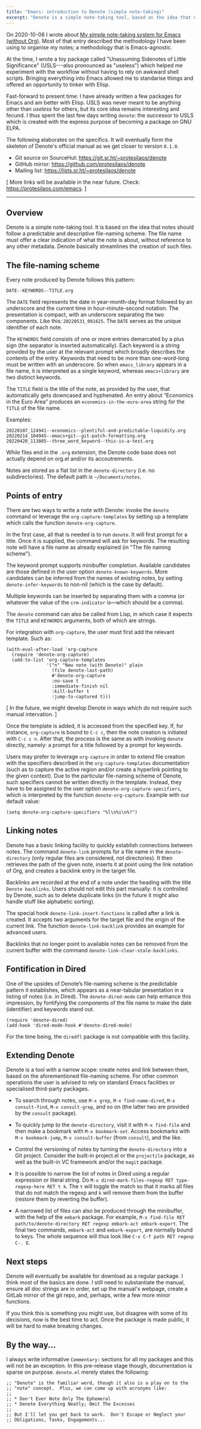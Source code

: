```yaml
---
title: "Emacs: introduction to Denote (simple note-taking)"
excerpt: "Denote is a simple note-taking tool, based on the idea that notes should follow a predictable and descriptive file-naming scheme."
---
```


On 2020-10-08 I wrote about [My simple note-taking system for Emacs
(without Org)](https://protesilaos.com/codelog/2020-10-08-intro-usls-emacs-notes/).
Most of that entry described the methodology I have been using to
organise my notes; a methodology that is Emacs-agnostic.

At the time, I wrote a toy package called "Unassuming Sidenotes of
Little Significance" (USLS---also pronounced as "useless") which helped
me experiment with the workflow without having to rely on awkward shell
scripts.  Bringing everything into Emacs allowed me to standarise things
and offered an opportunity to tinker with Elisp.

Fast-forward to present time: I have already written a few packages for
Emacs and am better with Elisp.  USLS was never meant to be anything
other than _useless_ for others, but its core idea remains interesting
and fecund.  I thus spent the last few days writing `denote`: the
successor to USLS which is created with the express purpose of becoming
a package on GNU ELPA.

The following elaborates on the specifics.  It will eventually form the
skeleton of Denote's official manual as we get closer to version
`0.1.0`.

* Git source on SourceHut: <https://git.sr.ht/~protesilaos/denote>
* GitHub mirror: <https://github.com/protesilaos/denote>
* Mailing list: <https://lists.sr.ht/~protesilaos/denote>

[ More links will be available in the near future.  Check:
  <https://protesilaos.com/emacs>. ]

* * *

## Overview

Denote is a simple note-taking tool.  It is based on the idea that notes
should follow a predictable and descriptive file-naming scheme.  The
file name must offer a clear indication of what the note is about,
without reference to any other metadata.  Denote basically streamlines
the creation of such files.

## The file-naming scheme

Every note produced by Denote follows this pattern:

    DATE--KEYWORDS--TITLE.org

The `DATE` field represents the date in year-month-day format followed
by an underscore and the current time in hour-minute-second notation.
The presentation is compact, with an underscore separating the two
components.  Like this: `20220531_091625`.  The `DATE` serves as the
unique identifier of each note.

The `KEYWORDS` field consists of one or more entries demarcated by a
plus sign (the separator is inserted automatically).  Each keyword is a
string provided by the user at the relevant prompt which broadly
describes the contents of the entry.  Keywords that need to be more than
one-word-long must be written with an underscore.  So when
`emacs_library` appears in a file name, it is interpreted as a single
keyword, whereas `emacs+library` are two distinct keywords.

The `TITLE` field is the title of the note, as provided by the user,
that automatically gets downcased and hyphenated.  An entry about
&ldquo;Economics in the Euro Area&rdquo; produces an `economics-in-the-euro-area`
string for the `TITLE` of the file name.

Examples:

    20220107_124941--economics--plentiful-and-predictable-liquidity.org
    20220214_104945--emacs+git--git-patch-formatting.org
    20220420_113805--three_word_keyword--this-is-a-test.org

While files end in the `.org` extension, the Denote code base does not
actually depend on org.el and/or its accoutrements.

Notes are stored as a flat list in the `denote-directory` (i.e. no
subdirectories).  The default path is `~/Documents/notes`.

## Points of entry

There are two ways to write a note with Denote: invoke the `denote`
command or leverage the `org-capture-templates` by setting up a template
which calls the function `denote-org-capture`.

In the first case, all that is needed is to run `denote`.  It will first
prompt for a title.  Once it is supplied, the command will ask for
keywords.  The resulting note will have a file name as already explained
(in "The file naming scheme").

The keyword prompt supports minibuffer completion.  Available candidates
are those defined in the user option `denote-known-keywords`.  More
candidates can be inferred from the names of existing notes, by setting
`denote-infer-keywords` to non-nil (which is the case by default).

Multiple keywords can be inserted by separating them with a comma (or
whatever the value of the `crm-indicator` is&#x2014;which should be a comma).

The `denote` command can also be called from Lisp, in which case it
expects the `TITLE` and `KEYWORDS` arguments, both of which are strings.

For integration with `org-capture`, the user must first add the relevant
template.  Such as:

    (with-eval-after-load 'org-capture
      (require 'denote-org-capture)
      (add-to-list 'org-capture-templates
                   '("n" "New note (with Denote)" plain
                     (file denote-last-path)
                     #'denote-org-capture
                     :no-save t
                     :immediate-finish nil
                     :kill-buffer t
                     :jump-to-captured t)))

[ In the future, we might develop Denote in ways which do not require such
  manual intervation. ]

Once the template is added, it is accessed from the specified key.  If,
for instance, `org-capture` is bound to `C-c c`, then the note creation
is initiated with `C-c c n`.  After that, the process is the same as
with invoking `denote` directly, namely: a prompt for a title followed
by a prompt for keywords.

Users may prefer to leverage `org-capture` in order to extend file
creation with the specifiers described in the `org-capture-templates`
documentation (such as to capture the active region and/or create a
hyperlink pointing to the given context).  Due to the particular
file-naming scheme of Denote, such specifiers cannot be written directly
in the template.  Instead, they have to be assigned to the user option
`denote-org-capture-specifiers`, which is interpreted by the function
`denote-org-capture`.  Example with our default value:

    (setq denote-org-capture-specifiers "%l\n%i\n%?")

## Linking notes

Denote has a basic linking facility to quickly establish connections
between notes.  The command `denote-link` prompts for a file name in the
`denote-directory` (only regular files are considered, not directories).
It then retrieves the path of the given note, inserts it at point using
the link notation of Org, and creates a backlink entry in the target
file.

Backlinks are recorded at the end of a note under the heading with the
title `Denote backlinks`.  Users should not edit this part manually: it
is controlled by Denote, such as to delete duplicate links (in the
future it might also handle stuff like alphabetic sorting).

The special hook `denote-link-insert-functions` is called after a link
is created.  It accepts two arguments for the target file and the origin
of the current link.  The function `denote-link-backlink` provides an
example for advanced users.

Backlinks that no longer point to available notes can be removed from
the current buffer with the command `denote-link-clear-stale-backlinks`.

## Fontification in Dired

One of the upsides of Denote&rsquo;s file-naming scheme is the predictable
pattern it establishes, which appears as a near-tabular presentation in
a listing of notes (i.e. in Dired).  The `denote-dired-mode` can help
enhance this impression, by fontifying the components of the file name
to make the date (identifier) and keywords stand out.

    (require 'denote-dired)
    (add-hook 'dired-mode-hook #'denote-dired-mode)

For the time being, the `diredfl` package is not compatible with this
facility.

## Extending Denote

Denote is a tool with a narrow scope: create notes and link between
them, based on the aforementioned file-naming scheme.  For other common
operations the user is advised to rely on standard Emacs facilities or
specialised third-party packages.

-   To search through notes, use `M-x grep`, `M-x find-name-dired`, `M-x
      consult-find`, `M-x consult-grep`, and so on (the latter two are
    provided by the `consult` package).

-   To quickly jump to the `denote-directory`, visit it with `M-x
      find-file` and then make a bookmark with `M-x bookmark-set`.  Access
    bookmarks with `M-x bookmark-jump`, `M-x consult-buffer` (from
    `consult`), and the like.

-   Control the versioning of notes by turning the `denote-directory` into
    a Git project.  Consider the built-in project.el or the `projectile`
    package, as well as the built-in VC framework and/or the `magit`
    package.

-   It is possible to narrow the list of notes in Dired using a regular
    expression or literal string.  Do `M-x dired-mark-files-regexp RET
      type-regexp-here RET t k`.  The `t` will toggle the match so that it
    marks all files that do not match the regexp and `k` will remove them
    from the buffer (restore them by reverting the buffer).

-   A narrowed list of files can also be produced through the minibuffer,
    with the help of the `embark` package.  For example, `M-x find-file
      RET path/to/denote-directory RET regexp embark-act embark-export`.
    The final two commands, `embark-act` and `embark-export`, are normally
    bound to keys.  The whole sequence will thus look like `C-x C-f path
      RET regexp C-. E`.

## Next steps

Denote will eventually be available for download as a regular package.
I think most of the basics are done.  I still need to substantiate the
manual, ensure all doc strings are in order, set up the manual's
webpage, create a GitLab mirror of the git repo, and, perhaps, write a
few more minor functions.

If you think this is something you might use, but disagree with some of
its decisions, now is the best time to act.  Once the package is made
public, it will be hard to make breaking changes.

## By the way...

I always write informative `Commentary:` sections for all my packages
and this will not be an exception.  In this pre-release stage though,
documentation is sparse on purpose.  `denote.el` merely states the
following:

    ;; "Denote" is the familiar word, though it also is a play on to the
    ;; "note" concept.  Plus, we can come up with acronyms like:
    ;;
    ;; * Don't Ever Note Only The Ephemeral
    ;; * Denote Everything Neatly; Omit The Excesses
    ;;
    ;; But I'll let you get back to work.  Don't Escape or Neglect your
    ;; Obligations, Tasks, Engagements...
